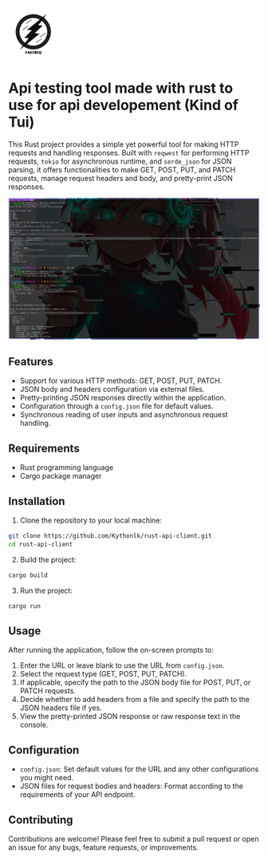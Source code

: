 # <img src="fastreqbg.png" alt="drawing" width="100"/>
# Api testing tool made with rust to use for api developement (Kind of Tui)

This Rust project provides a simple yet powerful tool for making HTTP requests and handling responses. Built with `reqwest` for performing HTTP requests, `tokio` for asynchronous runtime, and `serde_json` for JSON parsing, it offers functionalities to make GET, POST, PUT, and PATCH requests, manage request headers and body, and pretty-print JSON responses.

![Image description](rust_api_client.jpg)


## Features

- Support for various HTTP methods: GET, POST, PUT, PATCH.
- JSON body and headers configuration via external files.
- Pretty-printing JSON responses directly within the application.
- Configuration through a `config.json` file for default values.
- Synchronous reading of user inputs and asynchronous request handling.

## Requirements

- Rust programming language
- Cargo package manager

## Installation

1. Clone the repository to your local machine:

```bash
git clone https://github.com/Kythonlk/rust-api-client.git
cd rust-api-client
```

2. Build the project:

```bash
cargo build
```

3. Run the project:

```bash
cargo run
```

## Usage

After running the application, follow the on-screen prompts to:

1. Enter the URL or leave blank to use the URL from `config.json`.
2. Select the request type (GET, POST, PUT, PATCH).
3. If applicable, specify the path to the JSON body file for POST, PUT, or PATCH requests.
4. Decide whether to add headers from a file and specify the path to the JSON headers file if yes.
5. View the pretty-printed JSON response or raw response text in the console.

## Configuration

- `config.json`: Set default values for the URL and any other configurations you might need.
- JSON files for request bodies and headers: Format according to the requirements of your API endpoint.

## Contributing

Contributions are welcome! Please feel free to submit a pull request or open an issue for any bugs, feature requests, or improvements.
